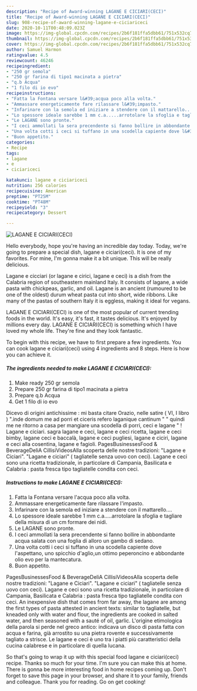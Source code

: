 ```yaml
---
description: "Recipe of Award-winning LAGANE E CICIARI(CECI)"
title: "Recipe of Award-winning LAGANE E CICIARI(CECI)"
slug: 908-recipe-of-award-winning-lagane-e-ciciariceci
date: 2020-10-11T00:48:09.023Z
image: https://img-global.cpcdn.com/recipes/2b6f181ffa5dbb61/751x532cq70/lagane-e-ciciariceci-recipe-main-photo.jpg
thumbnail: https://img-global.cpcdn.com/recipes/2b6f181ffa5dbb61/751x532cq70/lagane-e-ciciariceci-recipe-main-photo.jpg
cover: https://img-global.cpcdn.com/recipes/2b6f181ffa5dbb61/751x532cq70/lagane-e-ciciariceci-recipe-main-photo.jpg
author: Samuel Harmon
ratingvalue: 4.5
reviewcount: 46246
recipeingredient:
- "250 gr semola"
- "250 gr farina di tipo1 macinata a pietra"
- "q.b Acqua"
- "1 filo di io evo"
recipeinstructions:
- "Fatta la Fontana versare l&#39;acqua poco alla volta."
- "Ammassare energeticamente fare rilassare l&#39;impasto."
- "Infarinare con la semola ed iniziare a stendere con il mattarello...."
- "Lo spessore ideale sarebbe 1 mm c.a.....arrotolare la sfoglia e tagliare della misura di un cm formare dei nidi."
- "Le LAGANE sono pronte."
- "I ceci ammollati la sera precendente si fanno bollire in abbondante acqua salata con una foglia di alloro un gambo di sedano."
- "Una volta cotti i ceci si tuffano in una scodella capiente dove l&#39;aspettano, uno spicchio d&#39;aglio,un ottimo peperoncino e abbondante olio evo per la mantecatura."
- "Buon appetito."
categories:
- Recipe
tags:
- lagane
- e
- ciciariceci

katakunci: lagane e ciciariceci 
nutrition: 256 calories
recipecuisine: American
preptime: "PT25M"
cooktime: "PT48M"
recipeyield: "3"
recipecategory: Dessert

---
```



![LAGANE E CICIARI(CECI)](https://img-global.cpcdn.com/recipes/2b6f181ffa5dbb61/751x532cq70/lagane-e-ciciariceci-recipe-main-photo.jpg)

Hello everybody, hope you're having an incredible day today. Today, we're going to prepare a special dish, lagane e ciciari(ceci). It is one of my favorites. For mine, I'm gonna make it a bit unique. This will be really delicious.

Lagane e cicciari (or lagane e cirici, lagane e ceci) is a dish from the Calabria region of southeastern mainland Italy. It consists of lagane, a wide pasta with chickpeas, garlic, and oil. Lagane is an ancient (rumoured to be one of the oldest) durum wheat pasta cut into short, wide ribbons. Like many of the pastas of southern Italy it is eggless, making it ideal for vegans.

LAGANE E CICIARI(CECI) is one of the most popular of current trending foods in the world. It's easy, it's fast, it tastes delicious. It's enjoyed by millions every day. LAGANE E CICIARI(CECI) is something which I have loved my whole life. They're fine and they look fantastic.


To begin with this recipe, we have to first prepare a few ingredients. You can cook lagane e ciciari(ceci) using 4 ingredients and 8 steps. Here is how you can achieve it.

<!--inarticleads1-->

##### The ingredients needed to make LAGANE E CICIARI(CECI):

1. Make ready 250 gr semola
1. Prepare 250 gr farina di tipo1 macinata a pietra
1. Prepare q.b Acqua
1. Get 1 filo di io evo


Dicevo di origini antichissime : mi basta citare Orazio, nelle satire ( VI, I libro ) &#34;.inde domum me ad porri et ciceris refero laganique cantinum &#34; &#34; quindi me ne ritorno a casa per mangiare una scodella di porri, ceci e lagane &#34; ! Lagane e ciciari. sagra lagane e ceci, lagane e ceci ricetta, lagane e ceci bimby, lagane ceci e baccalà, lagane e ceci pugliesi, lagane e ciciri, lagane e ceci alla cosentina, lagane e fagioli. PagesBusinessesFood &amp; BeverageDeliA CillisiVideosAlla scoperta delle nostre tradizioni: &#34;Lagane e Ciciari&#34;. &#34;Lagane e ciciari&#34; ( tagliatelle senza uovo con ceci). Lagane e ceci sono una ricetta tradizionale, in particolare di Campania, Basilicata e Calabria : pasta fresca tipo tagliatelle condita con ceci. 

<!--inarticleads2-->

##### Instructions to make LAGANE E CICIARI(CECI):

1. Fatta la Fontana versare l&#39;acqua poco alla volta.
1. Ammassare energeticamente fare rilassare l&#39;impasto.
1. Infarinare con la semola ed iniziare a stendere con il mattarello....
1. Lo spessore ideale sarebbe 1 mm c.a.....arrotolare la sfoglia e tagliare della misura di un cm formare dei nidi.
1. Le LAGANE sono pronte.
1. I ceci ammollati la sera precendente si fanno bollire in abbondante acqua salata con una foglia di alloro un gambo di sedano.
1. Una volta cotti i ceci si tuffano in una scodella capiente dove l&#39;aspettano, uno spicchio d&#39;aglio,un ottimo peperoncino e abbondante olio evo per la mantecatura.
1. Buon appetito.


PagesBusinessesFood &amp; BeverageDeliA CillisiVideosAlla scoperta delle nostre tradizioni: &#34;Lagane e Ciciari&#34;. &#34;Lagane e ciciari&#34; ( tagliatelle senza uovo con ceci). Lagane e ceci sono una ricetta tradizionale, in particolare di Campania, Basilicata e Calabria : pasta fresca tipo tagliatelle condita con ceci. An inexpensive dish that comes from far away, the lagane are among the first types of pasta attested in ancient texts: similar to tagliatelle, but kneaded only with water and flour, the ingredients are cooked in salted water, and then seasoned with a sauté of oil, garlic. L&#39;origine etimologica della parola si perde nel greco antico: indicava un disco di pasta fatta con acqua e farina, già arrostito su una pietra rovente e successivamente tagliato a strisce. Le lagane e ceci è uno tra i piatti più caratteristici della cucina calabrese e in particolare di quella lucana. 

So that's going to wrap it up with this special food lagane e ciciari(ceci) recipe. Thanks so much for your time. I'm sure you can make this at home. There is gonna be more interesting food in home recipes coming up. Don't forget to save this page in your browser, and share it to your family, friends and colleague. Thank you for reading. Go on get cooking!
